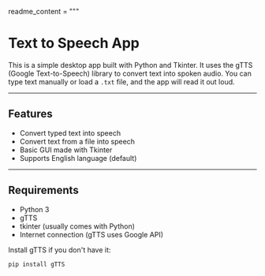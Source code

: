 readme_content = """
# Text to Speech App

This is a simple desktop app built with Python and Tkinter. It uses the gTTS (Google Text-to-Speech) library to convert text into spoken audio. You can type text manually or load a `.txt` file, and the app will read it out loud.

---

## Features

- Convert typed text into speech
- Convert text from a file into speech
- Basic GUI made with Tkinter
- Supports English language (default)

---

## Requirements

- Python 3
- gTTS
- tkinter (usually comes with Python)
- Internet connection (gTTS uses Google API)

Install gTTS if you don't have it:

```bash
pip install gTTS
